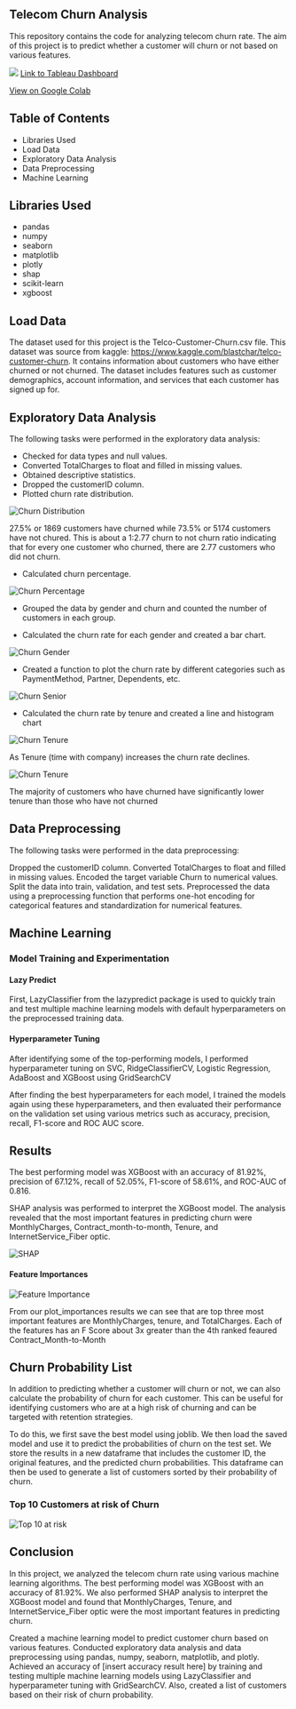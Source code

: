 ## Telecom Churn Analysis
This repository contains the code for analyzing telecom churn rate. The aim of this project is to predict whether a customer will churn or not based on various features.

![](screenshots/Churn%20Dashboard_fixed.png)
[Link to Tableau Dashboard](https://public.tableau.com/views/ChurnDashboard_16836452983320/ChurnDashboard?:language=en-US&publish=yes&:display_count=n&:origin=viz_share_link)

[View on Google Colab](https://colab.research.google.com/drive/1KHAz6vBfsyrZ6AQDs5YovIRazEb27eK6?usp=sharing)

## Table of Contents
* Libraries Used
* Load Data
* Exploratory Data Analysis
* Data Preprocessing
* Machine Learning
## Libraries Used
* pandas
* numpy
* seaborn
* matplotlib
* plotly
* shap
* scikit-learn
* xgboost

## Load Data
The dataset used for this project is the Telco-Customer-Churn.csv file. This dataset was source from kaggle: https://www.kaggle.com/blastchar/telco-customer-churn. It contains information about customers who have either churned or not churned. The dataset includes features such as customer demographics, account information, and services that each customer has signed up for.

## Exploratory Data Analysis
The following tasks were performed in the exploratory data analysis:

* Checked for data types and null values.
* Converted TotalCharges to float and filled in missing values.
* Obtained descriptive statistics.
* Dropped the customerID column.
* Plotted churn rate distribution.

![Churn Distribution](screenshots/churn_distribution.png)

27.5% or 1869 customers have churned while 73.5% or 5174 customers have not chured. This is about a 1:2.77 churn to not churn ratio indicating that for every one customer who churned, there are 2.77 customers who did not churn.
* Calculated churn percentage.

![Churn Percentage](screenshots/churn_percentages.png)
* Grouped the data by gender and churn and counted the number of customers in each group.

* Calculated the churn rate for each gender and created a bar chart.

![Churn Gender](screenshots/churn_gender.png)
* Created a function to plot the churn rate by different categories such as PaymentMethod, Partner, Dependents, etc.

![Churn Senior](screenshots/churn_senior.png)
* Calculated the churn rate by tenure and created a line and histogram chart

![Churn Tenure](screenshots/churn_tenure_line.png)

As Tenure (time with company) increases the churn rate declines.  

![Churn Tenure](screenshots/churn_tenure_hist.png)

The majority of customers who have churned have significantly lower tenure than those who have not churned

## Data Preprocessing
The following tasks were performed in the data preprocessing:

Dropped the customerID column.
Converted TotalCharges to float and filled in missing values.
Encoded the target variable Churn to numerical values.
Split the data into train, validation, and test sets.
Preprocessed the data using a preprocessing function that performs one-hot encoding for categorical features and standardization for numerical features.

## Machine Learning

### Model Training and Experimentation

#### Lazy Predict

First, LazyClassifier from the lazypredict package is used to quickly train and test multiple machine learning models with default hyperparameters on the preprocessed training data. 

#### Hyperparameter Tuning

After identifying some of the top-performing models, I performed hyperparameter tuning on SVC, RidgeClassifierCV, Logistic Regression, AdaBoost and XGBoost using  GridSearchCV 

After finding the best hyperparameters for each model, I trained the models again using these hyperparameters, and then evaluated their performance on the validation set using various metrics such as accuracy, precision, recall, F1-score and ROC AUC score.

## Results
The best performing model was XGBoost with an accuracy of 81.92%, precision of 67.12%, recall of 52.05%, F1-score of 58.61%, and ROC-AUC of 0.816.

SHAP analysis was performed to interpret the XGBoost model. The analysis revealed that the most important features in predicting churn were MonthlyCharges, Contract_month-to-month, Tenure, and InternetService_Fiber optic.

![SHAP](screenshots/shap_waterfall.png)

#### Feature Importances

![Feature Importance](screenshots/feature_importances.png)

From our plot_importances results we can see that are top three most important features are MonthlyCharges, tenure, and TotalCharges. Each of the features has an F Score about 3x greater than the 4th ranked feaured Contract_Month-to-Month

## Churn Probability List

In addition to predicting whether a customer will churn or not, we can also calculate the probability of churn for each customer. This can be useful for identifying customers who are at a high risk of churning and can be targeted with retention strategies.

To do this, we first save the best model using joblib. We then load the saved model and use it to predict the probabilities of churn on the test set. We store the results in a new dataframe that includes the customer ID, the original features, and the predicted churn probabilities. This dataframe can then be used to generate a list of customers sorted by their probability of churn.

### Top 10 Customers at risk of Churn

![Top 10 at risk](screenshots/top_10_at_risk.png)

## Conclusion
In this project, we analyzed the telecom churn rate using various machine learning algorithms. The best performing model was XGBoost with an accuracy of 81.92%. We also performed SHAP analysis to interpret the XGBoost model and found that MonthlyCharges, Tenure, and InternetService_Fiber optic were the most important features in predicting churn.

Created a machine learning model to predict customer churn based on various features.
Conducted exploratory data analysis and data preprocessing using pandas, numpy, seaborn, matplotlib, and plotly.
Achieved an accuracy of [insert accuracy result here] by training and testing multiple machine learning models using LazyClassifier and hyperparameter tuning with GridSearchCV. Also, created a list of customers based on their risk of churn probability.

